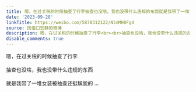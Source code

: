 ```yaml
---
title: 嗯，在过关税的时候抽查了行李抽查也没啥，我也没带什么违规的东西就是我带了一堆女装被抽查还挺尴尬的
date: '2023-09-28'
linkTitle: https://weibo.com/5878312122/NlmMH8Fg4
source: 找借口安静的微博
description: 嗯，在过关税的时候抽查了行李<br><br>抽查也没啥，我也没带什么违规的东西<br><br>就是我带了一堆女装被抽查还挺尴尬的  ...
disable_comments: true
---
```

嗯，在过关税的时候抽查了行李<br><br>抽查也没啥，我也没带什么违规的东西<br><br>就是我带了一堆女装被抽查还挺尴尬的  ...